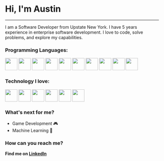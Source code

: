 # Hi, I'm Austin
___
I am a Software Developer from Upstate New York. I have 5 years experience in enterprise software development. I love to code, solve problems, and explore my capabilities.

### Programming Languages:
<div float="left">
  <img width="40rem" src="https://cdn.jsdelivr.net/gh/devicons/devicon/icons/dotnetcore/dotnetcore-original.svg" />
  <img width="40rem" src="https://cdn.jsdelivr.net/gh/devicons/devicon/icons/csharp/csharp-plain.svg" />
  <img width="40rem" src="https://cdn.jsdelivr.net/gh/devicons/devicon/icons/cplusplus/cplusplus-plain.svg" />
  <img width="40rem" src="https://cdn.jsdelivr.net/gh/devicons/devicon/icons/c/c-plain.svg" />
  <img width="40rem" src="https://cdn.jsdelivr.net/gh/devicons/devicon/icons/javascript/javascript-original.svg" />
  <img width="40rem" src="https://cdn.jsdelivr.net/gh/devicons/devicon/icons/python/python-original.svg" />
  <img width="40rem" src="https://cdn.jsdelivr.net/gh/devicons/devicon/icons/php/php-plain.svg" />
  <img width="40rem" src="https://cdn.jsdelivr.net/gh/devicons/devicon/icons/java/java-plain.svg" />
  <img width="40rem" src="https://cdn.jsdelivr.net/gh/devicons/devicon/icons/mysql/mysql-plain.svg" />
  <img width="40rem" src="https://cdn.jsdelivr.net/gh/devicons/devicon/icons/microsoftsqlserver/microsoftsqlserver-plain-wordmark.svg" />
</div>


### Technology I love:
<div float="left">
  <img width="40rem" src="https://cdn.jsdelivr.net/gh/devicons/devicon/icons/git/git-original.svg" />
  <img width="40rem" src="https://cdn.jsdelivr.net/gh/devicons/devicon/icons/google/google-original.svg" />
  <img width="40rem" src="https://cdn.jsdelivr.net/gh/devicons/devicon/icons/visualstudio/visualstudio-plain.svg" />
  <img width="40rem" src="https://cdn.jsdelivr.net/gh/devicons/devicon/icons/vscode/vscode-original.svg" />
  <img width="40rem" src="https://cdn.jsdelivr.net/gh/devicons/devicon/icons/react/react-original.svg" />
  <img width="40rem" src="https://cdn.jsdelivr.net/gh/devicons/devicon/icons/ubuntu/ubuntu-plain.svg" />
</div>
          
### What's next for me?
- Game Development 🎮
- Machine Learning 🧠

### How can you reach me?
__Find me on [LinkedIn](https://www.linkedin.com/in/sannity/)__
